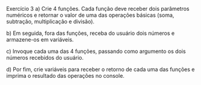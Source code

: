 Exercício 3
a) Crie 4 funções. Cada função deve receber dois parâmetros numéricos e retornar o valor de uma das operações básicas (soma, subtração, multiplicação e divisão).

b) Em seguida, fora das funções, receba do usuário dois números e armazene-os em variáveis.

c) Invoque cada uma das 4 funções, passando como argumento os dois números recebidos do usuário.

d) Por fim, crie variáveis para receber o retorno de cada uma das funções e imprima o resultado das operações no console.